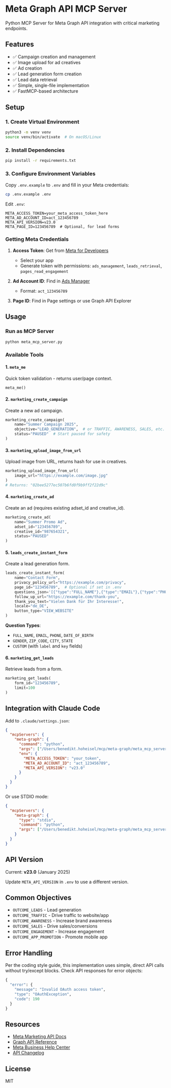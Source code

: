 # Meta Graph API MCP Server

Python MCP Server for Meta Graph API integration with critical marketing endpoints.

## Features

- ✅ Campaign creation and management
- ✅ Image upload for ad creatives
- ✅ Ad creation
- ✅ Lead generation form creation
- ✅ Lead data retrieval
- ✅ Simple, single-file implementation
- ✅ FastMCP-based architecture

## Setup

### 1. Create Virtual Environment

```bash
python3 -m venv venv
source venv/bin/activate  # On macOS/Linux
```

### 2. Install Dependencies

```bash
pip install -r requirements.txt
```

### 3. Configure Environment Variables

Copy `.env.example` to `.env` and fill in your Meta credentials:

```bash
cp .env.example .env
```

Edit `.env`:

```env
META_ACCESS_TOKEN=your_meta_access_token_here
META_AD_ACCOUNT_ID=act_123456789
META_API_VERSION=v23.0
META_PAGE_ID=123456789  # Optional, for lead forms
```

### Getting Meta Credentials

1. **Access Token**: Get from [Meta for Developers](https://developers.facebook.com/tools/explorer)
   - Select your app
   - Generate token with permissions: `ads_management`, `leads_retrieval`, `pages_read_engagement`

2. **Ad Account ID**: Find in [Ads Manager](https://business.facebook.com/adsmanager)
   - Format: `act_123456789`

3. **Page ID**: Find in Page settings or use Graph API Explorer

## Usage

### Run as MCP Server

```bash
python meta_mcp_server.py
```

### Available Tools

#### 1. `meta_me`
Quick token validation - returns user/page context.

```python
meta_me()
```

#### 2. `marketing_create_campaign`
Create a new ad campaign.

```python
marketing_create_campaign(
    name="Summer Campaign 2025",
    objective="LEAD_GENERATION",  # or TRAFFIC, AWARENESS, SALES, etc.
    status="PAUSED"  # Start paused for safety
)
```

#### 3. `marketing_upload_image_from_url`
Upload image from URL, returns hash for use in creatives.

```python
marketing_upload_image_from_url(
    image_url="https://example.com/image.jpg"
)
# Returns: "02bee5277ec507b6fd0f9b9ff2f22d9c"
```

#### 4. `marketing_create_ad`
Create an ad (requires existing adset_id and creative_id).

```python
marketing_create_ad(
    name="Summer Promo Ad",
    adset_id="123456789",
    creative_id="987654321",
    status="PAUSED"
)
```

#### 5. `leads_create_instant_form`
Create a lead generation form.

```python
leads_create_instant_form(
    name="Contact Form",
    privacy_policy_url="https://example.com/privacy",
    page_id="123456789",  # Optional if set in .env
    questions_json='[{"type":"FULL_NAME"},{"type":"EMAIL"},{"type":"PHONE"}]',
    follow_up_url="https://example.com/thank-you",
    thank_you_text="Vielen Dank für Ihr Interesse!",
    locale="de_DE",
    button_type="VIEW_WEBSITE"
)
```

**Question Types**:
- `FULL_NAME`, `EMAIL`, `PHONE`, `DATE_OF_BIRTH`
- `GENDER`, `ZIP_CODE`, `CITY`, `STATE`
- `CUSTOM` (with `label` and `key` fields)

#### 6. `marketing_get_leads`
Retrieve leads from a form.

```python
marketing_get_leads(
    form_id="123456789",
    limit=100
)
```

## Integration with Claude Code

Add to `.claude/settings.json`:

```json
{
  "mcpServers": {
    "meta-graph": {
      "command": "python",
      "args": ["/Users/benedikt.hoheisel/mcp/meta-graph/meta_mcp_server.py"],
      "env": {
        "META_ACCESS_TOKEN": "your_token",
        "META_AD_ACCOUNT_ID": "act_123456789",
        "META_API_VERSION": "v23.0"
      }
    }
  }
}
```

Or use STDIO mode:

```json
{
  "mcpServers": {
    "meta-graph": {
      "type": "stdio",
      "command": "python",
      "args": ["/Users/benedikt.hoheisel/mcp/meta-graph/meta_mcp_server.py"]
    }
  }
}
```

## API Version

Current: **v23.0** (January 2025)

Update `META_API_VERSION` in `.env` to use a different version.

## Common Objectives

- `OUTCOME_LEADS` - Lead generation
- `OUTCOME_TRAFFIC` - Drive traffic to website/app
- `OUTCOME_AWARENESS` - Increase brand awareness
- `OUTCOME_SALES` - Drive sales/conversions
- `OUTCOME_ENGAGEMENT` - Increase engagement
- `OUTCOME_APP_PROMOTION` - Promote mobile app

## Error Handling

Per the coding style guide, this implementation uses simple, direct API calls without try/except blocks. Check API responses for error objects:

```python
{
  "error": {
    "message": "Invalid OAuth access token",
    "type": "OAuthException",
    "code": 190
  }
}
```

## Resources

- [Meta Marketing API Docs](https://developers.facebook.com/docs/marketing-api)
- [Graph API Reference](https://developers.facebook.com/docs/graph-api/reference)
- [Meta Business Help Center](https://www.facebook.com/business/help)
- [API Changelog](https://developers.facebook.com/docs/marketing-api/marketing-api-changelog)

## License

MIT
